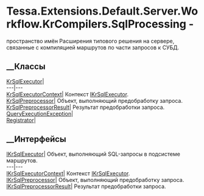 # Tessa.Extensions.Default.Server.Workflow.KrCompilers.SqlProcessing -
пространство имён
Расширения типового решения на сервере, связанные с компиляцией маршрутов по
части запросов к СУБД.
##  __Классы
[KrSqlExecutor](T_Tessa_Extensions_Default_Server_Workflow_KrCompilers_SqlProcessing_KrSqlExecutor.htm)|  
---|---  
[KrSqlExecutorContext](T_Tessa_Extensions_Default_Server_Workflow_KrCompilers_SqlProcessing_KrSqlExecutorContext.htm)|
Контекст
[IKrSqlExecutor](T_Tessa_Extensions_Default_Server_Workflow_KrCompilers_SqlProcessing_IKrSqlExecutor.htm).  
[KrSqlPreprocessor](T_Tessa_Extensions_Default_Server_Workflow_KrCompilers_SqlProcessing_KrSqlPreprocessor.htm)|
Объект, выполняющий предобработку запроса.  
[KrSqlPreprocessorResult](T_Tessa_Extensions_Default_Server_Workflow_KrCompilers_SqlProcessing_KrSqlPreprocessorResult.htm)|
Результат предобработки запроса.  
[QueryExecutionException](T_Tessa_Extensions_Default_Server_Workflow_KrCompilers_SqlProcessing_QueryExecutionException.htm)|  
[Registrator](T_Tessa_Extensions_Default_Server_Workflow_KrCompilers_SqlProcessing_Registrator.htm)|  
## __Интерфейсы
[IKrSqlExecutor](T_Tessa_Extensions_Default_Server_Workflow_KrCompilers_SqlProcessing_IKrSqlExecutor.htm)|
Объект, выполняющий SQL-запросы в подсистеме маршрутов.  
---|---  
[IKrSqlExecutorContext](T_Tessa_Extensions_Default_Server_Workflow_KrCompilers_SqlProcessing_IKrSqlExecutorContext.htm)|
Контекст
[IKrSqlExecutor](T_Tessa_Extensions_Default_Server_Workflow_KrCompilers_SqlProcessing_IKrSqlExecutor.htm).  
[IKrSqlPreprocessor](T_Tessa_Extensions_Default_Server_Workflow_KrCompilers_SqlProcessing_IKrSqlPreprocessor.htm)|
Объект, выполняющий предобработку запроса.  
[IKrSqlPreprocessorResult](T_Tessa_Extensions_Default_Server_Workflow_KrCompilers_SqlProcessing_IKrSqlPreprocessorResult.htm)|
Результат предобработки запроса.

